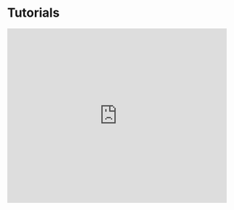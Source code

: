 # Tutorials

<div class="flourish-embed flourish-chart" data-src="visualisation/3707704" data-url="https://flo.uri.sh/visualisation/3707704/embed" aria-label=""><script src="https://public.flourish.studio/resources/embed.js"></script></div>

<iframe title="Brazil's golden oldie blowout" aria-label="chart" id="datawrapper-chart-8LGdo" src="https://datawrapper.dwcdn.net/8LGdo/1/" scrolling="no" frameborder="0" style="width: 0; min-width: 100% !important; border: none;" height="400"></iframe><script type="text/javascript">!function(){"use strict";window.addEventListener("message",(function(a){if(void 0!==a.data["datawrapper-height"])for(var e in a.data["datawrapper-height"]){var t=document.getElementById("datawrapper-chart-"+e)||document.querySelector("iframe[src*='"+e+"']");t&&(t.style.height=a.data["datawrapper-height"][e]+"px")}}))}();
</script>
